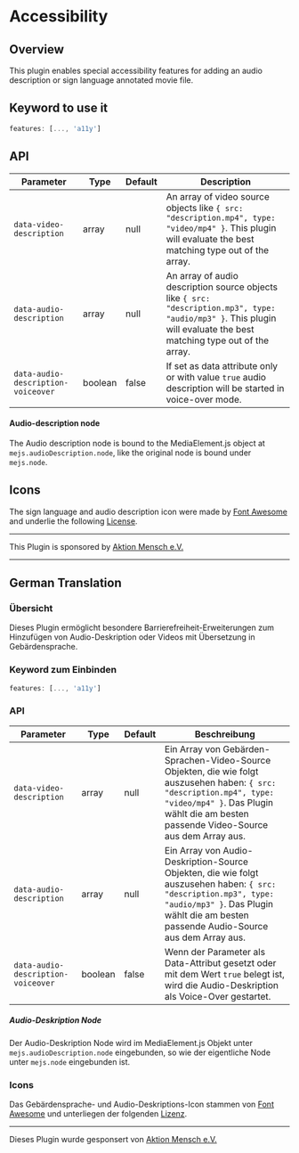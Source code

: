 # Accessibility

## Overview
This plugin enables special accessibility features for adding an audio description or sign language annotated movie file. 

## Keyword to use it
```javascript
features: [..., 'a11y']
```

## API
Parameter | Type | Default | Description
------ | --------- | ------- | --------
`data-video-description` | array | null | An array of video source objects like `{ src: "description.mp4", type: "video/mp4" }`. This plugin will evaluate the best matching type out of the array.
`data-audio-description` | array | null | An array of audio description source objects like `{ src: "description.mp3", type: "audio/mp3" }`. This plugin will evaluate the best matching type out of the array.
`data-audio-description-voiceover` | boolean | false | If set as data attribute only or with value `true` audio description will be started in voice-over mode.

#### Audio-description node
The Audio description node is bound to the MediaElement.js object at `mejs.audioDescription.node`, like the original node is bound under `mejs.node`.

## Icons
The sign language and audio description icon were made by [Font Awesome](https://fontawesome.com) and underlie the following [License](https://fontawesome.com/license).

---

This Plugin is sponsored by [Aktion Mensch e.V.](https://www.aktion-mensch.de)

---

## German Translation

### Übersicht
Dieses Plugin ermöglicht besondere Barrierefreiheit-Erweiterungen zum Hinzufügen von Audio-Deskription oder Videos mit Übersetzung in Gebärdensprache.

### Keyword zum Einbinden
```javascript
features: [..., 'a11y']
```

### API
Parameter | Type | Default | Beschreibung
------ | --------- | ------- | --------
`data-video-description` | array | null | Ein Array von Gebärden-Sprachen-Video-Source Objekten, die wie folgt auszusehen haben: `{ src: "description.mp4", type: "video/mp4" }`. Das Plugin wählt die am besten passende Video-Source aus dem Array aus.
`data-audio-description` | array | null | Ein Array von Audio-Deskription-Source Objekten, die wie folgt auszusehen haben: `{ src: "description.mp3", type: "audio/mp3" }`. Das Plugin wählt die am besten passende Audio-Source aus dem Array aus.
`data-audio-description-voiceover` | boolean | false | Wenn der Parameter als Data-Attribut gesetzt oder mit dem Wert `true` belegt ist, wird die Audio-Deskription als Voice-Over gestartet.

##### Audio-Deskription Node
Der Audio-Deskription Node wird im MediaElement.js Objekt unter `mejs.audioDescription.node` eingebunden, so wie der eigentliche Node unter `mejs.node` eingebunden ist.

### Icons
Das Gebärdensprache- und Audio-Deskriptions-Icon stammen von [Font Awesome](https://fontawesome.com) und unterliegen der folgenden [Lizenz](https://fontawesome.com/license).


---

Dieses Plugin wurde gesponsert von [Aktion Mensch e.V.](https://www.aktion-mensch.de)
